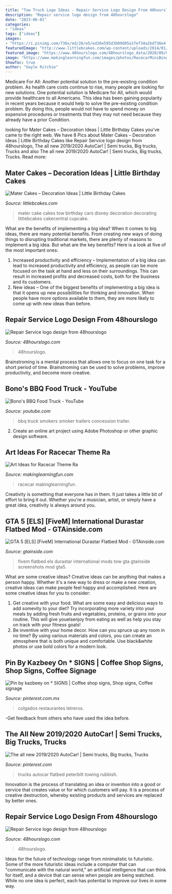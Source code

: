 ```yaml
---
title: "Tow Truck Logo Ideas - Repair Service Logo Design From 48hourslogo"
description: "Repair service logo design from 48hourslogo"
date: "2023-06-01"
categories:
- "ideas"
tags: ["ideas"]
images:
- "https://i.pinimg.com/736x/ed/26/e5/ed26e595d3b09d05a1fef34a2bd736e4.jpg"
featuredImage: "http://www.littlebcakes.com/wp-content/uploads/2014/01/Tow-Mater-Cake.jpg"
featured_image: "https://www.48hourslogo.com/48hourslogo_data/2020/09/02/100678_1599019384.jpg"
image: "https://www.makinglearningfun.com/images/photos/RacecarMiniBingo.jpg"
ShowToc: true
author: "Gayle Ritchie"
---
```



Medicare For All: Another potential solution to the pre-existing condition problem.
As health care costs continue to rise, many people are looking for new solutions. One potential solution is Medicare for All, which would provide healthcare to all Americans. This idea has been gaining popularity in recent years because it would help to solve the pre-existing condition problem. By doing this, people would not have to spend money on expensive procedures or treatments that they may not need because they already have a prior Condition.

	

		
looking for Mater Cakes – Decoration Ideas | Little Birthday Cakes you've came to the right web. We have 8 Pics about Mater Cakes – Decoration Ideas | Little Birthday Cakes like Repair Service logo design from 48hourslogo, The all new 2019/2020 AutoCar! | Semi trucks, Big trucks, Trucks and also The all new 2019/2020 AutoCar! | Semi trucks, Big trucks, Trucks. Read more:
		
    
## Mater Cakes – Decoration Ideas | Little Birthday Cakes

<img loading=lazy src="http://www.littlebcakes.com/wp-content/uploads/2014/01/Tow-Mater-Cake.jpg" onerror="this.onerror=null;this.src='https://tse3.mm.bing.net/th?id=OIP.eoLYlS3ApzMpNu9o6qGyNAHaE8&amp;pid=15.1';" alt="Mater Cakes – Decoration Ideas | Little Birthday Cakes">

_Source: littlebcakes.com_

>mater cake cakes tow birthday cars disney decoration decorating littlebcakes cakecentral cupcake. 

	

What are the benefits of implementing a big idea?
When it comes to big ideas, there are many potential benefits. From creating new ways of doing things to disrupting traditional markets, there are plenty of reasons to implement a big idea. But what are the key benefits? Here is a look at five of the most important ones:
1. Increased productivity and efficiency – Implementation of a big idea can lead to increased productivity and efficiency, as people can be more focused on the task at hand and less on their surroundings. This can result in increased profits and decreased costs, both for the business and its customers.
2. New ideas – One of the biggest benefits of implementing a big idea is that it opens up new possibilities for thinking and innovation. When people have more options available to them, they are more likely to come up with new ideas than before.

    
## Repair Service Logo Design From 48hourslogo

<img loading=lazy src="https://www.48hourslogo.com/48hourslogo_data/2020/09/02/100678_1599019384.jpg" onerror="this.onerror=null;this.src='https://tse3.mm.bing.net/th?id=OIP.arQCirDS3x77fTizVj36CAAAAA&amp;pid=15.1';" alt="Repair Service logo design from 48hourslogo">

_Source: 48hourslogo.com_

>48hourslogo. 

	

Brainstroming is a mental process that allows one to focus on one task for a short period of time. Brainstroming can be used to solve problems, improve productivity, and become more creative.

    
## Bono&#039;s BBQ Food Truck - YouTube

<img loading=lazy src="https://i.ytimg.com/vi/CFPahd6kRaI/maxresdefault.jpg" onerror="this.onerror=null;this.src='https://tse4.mm.bing.net/th?id=OIP.dwX-mqmA6uG_zZTMTnVuywHaEK&amp;pid=15.1';" alt="Bono&#039;s BBQ Food Truck - YouTube">

_Source: youtube.com_

>bbq truck smokers smoker trailers concession trailer. 

	

2. Create an online art project using Adobe Photoshop or other graphic design software.

    
## Art Ideas For Racecar Theme Ra

<img loading=lazy src="https://www.makinglearningfun.com/images/photos/RacecarMiniBingo.jpg" onerror="this.onerror=null;this.src='https://tse3.mm.bing.net/th?id=OIP.-JV-AKsJJsgM3pazNq-MEwHaFr&amp;pid=15.1';" alt="Art Ideas for Racecar Theme Ra">

_Source: makinglearningfun.com_

>racecar makinglearningfun. 

	

Creativity is something that everyone has in them. It just takes a little bit of effort to bring it out. Whether you're a musician, artist, or simply have a great idea, creativity is always around you.

    
## GTA 5 [ELS] [FiveM] International Durastar Flatbed Mod - GTAinside.com

<img loading=lazy src="https://www.gtainside.com/downloads/picr/2018-08/1534887146_1534886928_els-fivem-international-durastar-flatbed.jpg" onerror="this.onerror=null;this.src='https://tse2.mm.bing.net/th?id=OIP.U1Bt8lQsYsmZeRZX6wpz1QHaEp&amp;pid=15.1';" alt="GTA 5 [ELS] [FiveM] International Durastar Flatbed Mod - GTAinside.com">

_Source: gtainside.com_

>fivem flatbed els durastar international mods tow gta gtainside screenshots mod gta5. 

	

What are some creative ideas?
Creative ideas can be anything that makes a person happy. Whether it's a new way to dress or make a new creation, creative ideas can make people feel happy and accomplished. Here are some creative ideas for you to consider: 
1. Get creative with your food. What are some easy and delicious ways to add somevity to your diet? Try incorporating more variety into your meals by adding fresh fruits and vegetables, proteins, or grains into your routine. This will give youelsenjoy from eating as well as help you stay on track with your fitness goals! 
2. Be inventive with your home decor. How can you spruce up any room in no time? By using various materials and colors, you can create an atmosphere that is both unique and comfortable. Use black&white photos or use bold colors for a modern look.

    
## Pin By Kazbeey On * SIGNS | Coffee Shop Signs, Shop Signs, Coffee Signage

<img loading=lazy src="https://i.pinimg.com/736x/5a/f1/d1/5af1d1ab55dcf8aa8e43f0b76db2a0d2--coffee-signs-shop-signs.jpg" onerror="this.onerror=null;this.src='https://tse3.mm.bing.net/th?id=OIP.e3BfWPtHkEFThgLYaGCx7AHaLB&amp;pid=15.1';" alt="Pin by kazbeey on * SIGNS | Coffee shop signs, Shop signs, Coffee signage">

_Source: pinterest.com.mx_

>colgados restaurantes letreros. 

	

-Get feedback from others who have used the idea before.

    
## The All New 2019/2020 AutoCar! | Semi Trucks, Big Trucks, Trucks

<img loading=lazy src="https://i.pinimg.com/736x/ed/26/e5/ed26e595d3b09d05a1fef34a2bd736e4.jpg" onerror="this.onerror=null;this.src='https://tse2.mm.bing.net/th?id=OIP.FUrUFKZs8rxsijHjscm96AHaG1&amp;pid=15.1';" alt="The all new 2019/2020 AutoCar! | Semi trucks, Big trucks, Trucks">

_Source: pinterest.com_

>trucks autocar flatbed peterbilt towing rubbish. 

	

Innovation is the process of translating an idea or invention into a good or service that creates value or for which customers will pay. It is a process of creative destruction, whereby existing products and services are replaced by better ones.

    
## Repair Service Logo Design From 48hourslogo

<img loading=lazy src="https://www.48hourslogo.com/48hourslogo_data/2020/06/30/98306_1593529852.png" onerror="this.onerror=null;this.src='https://tse4.mm.bing.net/th?id=OIP.Rqke7PYq_edchqX-1FSdXgAAAA&amp;pid=15.1';" alt="Repair Service logo design from 48hourslogo">

_Source: 48hourslogo.com_

>48hourslogo. 

	

Ideas for the future of technology range from minimalistic to futuristic. Some of the more futuristic ideas include a computer that can "communicate with the natural world," an artificial intelligence that can think for itself, and a device that can sense when people are being watched. While no one idea is perfect, each has potential to improve our lives in some way.

